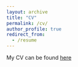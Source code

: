 ```yaml
---
layout: archive
title: "CV"
permalink: /cv/
author_profile: true
redirect_from:
  - /resume
---
```

My CV can be found [here](https://github.com/adamcweiner/Adam-Weiner-CV/blob/main/Adam_Weiner_CV.pdf)
